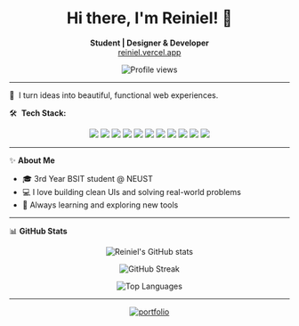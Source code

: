 <!-- Hi there 👋, I'm Reiniel Tal Placido! -->

<h1 align="center">Hi there, I'm Reiniel! 👋</h1>

<p align="center">
  <b>Student | Designer & Developer</b> <br/>
  <a href="https://reiniel.vercel.app" target="_blank">reiniel.vercel.app</a>
</p>

<p align="center">
  <img src="https://visitor-badge.laobi.icu/badge?page_id=reinieltalplacido.reinieltalplacido" alt="Profile views" />
</p>

---

🌟 &nbsp;I turn ideas into beautiful, functional web experiences.

🛠️ &nbsp;<b>Tech Stack:</b>
<p align="center">
  <img src="https://img.shields.io/badge/HTML5-E34F26?style=flat&logo=html5&logoColor=white"/>
  <img src="https://img.shields.io/badge/CSS3-1572B6?style=flat&logo=css3&logoColor=white"/>
  <img src="https://img.shields.io/badge/JavaScript-F7DF1E?style=flat&logo=javascript&logoColor=black"/>
  <img src="https://img.shields.io/badge/TypeScript-3178C6?style=flat&logo=typescript&logoColor=white"/>
  <img src="https://img.shields.io/badge/React-20232A?style=flat&logo=react&logoColor=61DAFB"/>
  <img src="https://img.shields.io/badge/Tailwind_CSS-38B2AC?style=flat&logo=tailwind-css&logoColor=white"/>
  <img src="https://img.shields.io/badge/Bootstrap-563D7C?style=flat&logo=bootstrap&logoColor=white"/>
  <img src="https://img.shields.io/badge/Figma-F24E1E?style=flat&logo=figma&logoColor=white"/>
  <img src="https://img.shields.io/badge/MySQL-4479A1?style=flat&logo=mysql&logoColor=white"/>
  <img src="https://img.shields.io/badge/Git-F05032?style=flat&logo=git&logoColor=white"/>
  <img src="https://img.shields.io/badge/GitHub-181717?style=flat&logo=github&logoColor=white"/>
</p>


---

✨ <b>About Me</b>
- 🎓 3rd Year BSIT student @ NEUST
- 💻 I love building clean UIs and solving real-world problems
- 🚀 Always learning and exploring new tools

---

📊 <b>GitHub Stats</b>

<p align="center">
  <img src="https://github-readme-stats.vercel.app/api?username=reinieltalplacido&show_icons=true&hide_border=true&bg_color=0D1117&title_color=00FFFF&text_color=FFFFFF&icon_color=00FFFF" alt="Reiniel's GitHub stats" />
</p>

<p align="center">
  <img src="https://github-readme-streak-stats.herokuapp.com?user=reinieltalplacido&hide_border=true&background=0D1117&currStreakLabel=00FFFF&sideLabels=FFFFFF&dates=CCCCCC&ring=00FFFF&fire=00FFFF&currStreakNum=00FFFF&sideNums=00FFFF" alt="GitHub Streak" />
</p>

<p align="center">
  <img src="https://github-readme-stats.vercel.app/api/top-langs/?username=reinieltalplacido&layout=compact&hide_border=true&bg_color=0D1117&title_color=00FFFF&text_color=FFFFFF" alt="Top Languages" />
</p>


---

<p align="center">
  <a href="https://reiniel.vercel.app" target="_blank">
    <img alt="portfolio" src="https://img.shields.io/badge/Portfolio-Visit-4B9CD3?style=for-the-badge&logo=vercel"/>
  </a>
</p>

<!--
**reinieltalplacido/reinieltalplacido** is a ✨ special ✨ repository because its README.md (this file) appears on your GitHub profile!
-->
